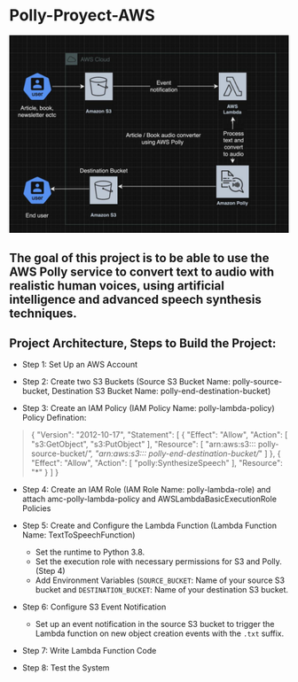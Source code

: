 
# Polly-Proyect-AWS

![enter image description here](./AWS-polly.jpeg)

##  The goal of this project is to be able to use the AWS Polly service to convert text to audio with realistic human voices, using artificial intelligence and advanced speech synthesis techniques.

## Project Architecture, Steps to Build the Project:

-   Step 1: Set Up an AWS Account
    
-   Step 2: Create two S3 Buckets (Source S3 Bucket Name: polly-source-bucket, Destination S3 Bucket Name: polly-end-destination-bucket)
    
-   Step 3: Create an IAM Policy (IAM Policy Name: polly-lambda-policy)  
    Policy Defination:
>
> {
  "Version": "2012-10-17",
  "Statement": [
      {
          "Effect": "Allow",
          "Action": [
              "s3:GetObject",
              "s3:PutObject"
          ],
          "Resource": [
              "arn:aws:s3::: polly-source-bucket/*",
              "arn:aws:s3::: polly-end-destination-bucket/*"
          ]
      },
      {
          "Effect": "Allow",
          "Action": [
              "polly:SynthesizeSpeech"
          ],
          "Resource": "*"
      }
  ]
}
>

-   Step 4: Create an IAM Role (IAM Role Name: polly-lambda-role) and attach amc-polly-lambda-policy and AWSLambdaBasicExecutionRole Policies
    
-   Step 5: Create and Configure the Lambda Function (Lambda Function Name: TextToSpeechFunction)
    -   Set the runtime to Python 3.8.
    -   Set the execution role with necessary permissions for S3 and Polly. (Step 4)
    -   Add Environment Variables (`SOURCE_BUCKET`: Name of your source S3 bucket and  `DESTINATION_BUCKET`: Name of your destination S3 bucket.
-   Step 6: Configure S3 Event Notification
    
    -   Set up an event notification in the source S3 bucket to trigger the Lambda function on new object creation events with the  `.txt`  suffix.
-   Step 7: Write Lambda Function Code
    
-   Step 8: Test the System
